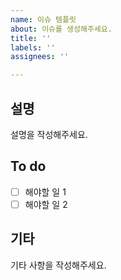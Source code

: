 ```yaml
---
name: 이슈 템플릿
about: 이슈를 생성해주세요.
title: ''
labels: ''
assignees: ''

---
```


## 설명
설명을 작성해주세요.

## To do
- [ ] 해야할 일 1
- [ ] 해야할 일 2

## 기타
기타 사항을 작성해주세요.
